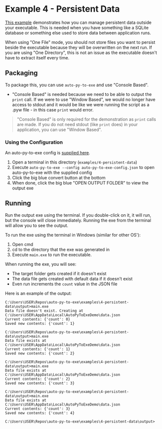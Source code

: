 # Example 4 - Persistent Data

[This example](./main.py) demonstrates how you can manage persistent data outside your executable. This is needed when you have something like a SQLite database or something else used to store data between application runs.

When using "One File" mode, you should not store files you want to persist beside the executable because they will be overwritten on the next run. If you are using "One Directory", this is not an issue as the executable doesn't have to extract itself every time.

## Packaging

To package this, you can use `auto-py-to-exe` and use "Console Based".

- "Console Based" is needed because we need to be able to output the `print` call. If we were to use "Window Based", we would no longer have access to stdout and it would be like we were running the script as a .pyw file - in this case `print` would error.

> "Console Based" is only required for the demonstration as `print` calls are made. If you do not need stdout (like `print` does) in your application, you can use "Window Based".

### Using the Configuration

An auto-py-to-exe config is [supplied here](./auto-py-to-exe-config.json).

1. Open a terminal in this directory (`examples/4-persistent-data`)
2. Execute `auto-py-to-exe --config auto-py-to-exe-config.json` to open auto-py-to-exe with the supplied config
3. Click the big blue convert button at the bottom
4. When done, click the big blue "OPEN OUTPUT FOLDER" to view the output exe

## Running

Run the output exe using the terminal. If you double-click on it, it will run, but the console will close immediately. Running the exe from the terminal will allow you to see the output.

To run the exe using the terminal in Windows (similar for other OS'):

1. Open cmd
2. cd to the directory that the exe was generated in
3. Execute `main.exe` to run the executable.

When running the exe, you will see:

- The target folder gets created if it doesn't exist
- The data file gets created with default data if it doesn't exist
- Even run increments the `count` value in the JSON file

Here is an example of the output:

```
C:\Users\USER\Repos\auto-py-to-exe\examples\4-persistent-data\output>main.exe
Data file doesn't exist. Creating at C:\Users\USER\AppData\Local\AutoPyToExeDemo\data.json
Current contents: {'count': 0}
Saved new contents: {'count': 1}

C:\Users\USER\Repos\auto-py-to-exe\examples\4-persistent-data\output>main.exe
Data file exists at C:\Users\USER\AppData\Local\AutoPyToExeDemo\data.json
Current contents: {'count': 1}
Saved new contents: {'count': 2}

C:\Users\USER\Repos\auto-py-to-exe\examples\4-persistent-data\output>main.exe
Data file exists at C:\Users\USER\AppData\Local\AutoPyToExeDemo\data.json
Current contents: {'count': 2}
Saved new contents: {'count': 3}

C:\Users\USER\Repos\auto-py-to-exe\examples\4-persistent-data\output>main.exe
Data file exists at C:\Users\USER\AppData\Local\AutoPyToExeDemo\data.json
Current contents: {'count': 3}
Saved new contents: {'count': 4}

C:\Users\USER\Repos\auto-py-to-exe\examples\4-persistent-data\output>
```
